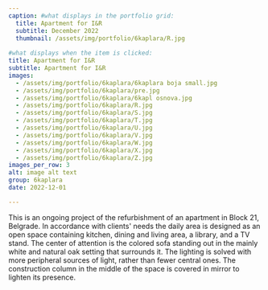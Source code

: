 ```yaml
---
caption: #what displays in the portfolio grid:
  title: Apartment for I&R
  subtitle: December 2022
  thumbnail: /assets/img/portfolio/6kaplara/R.jpg
  
#what displays when the item is clicked:
title: Apartment for I&R
subtitle: Apartment for I&R
images: 
  - /assets/img/portfolio/6kaplara/6kaplara boja small.jpg
  - /assets/img/portfolio/6kaplara/pre.jpg
  - /assets/img/portfolio/6kaplara/6kapl osnova.jpg
  - /assets/img/portfolio/6kaplara/R.jpg
  - /assets/img/portfolio/6kaplara/S.jpg
  - /assets/img/portfolio/6kaplara/T.jpg
  - /assets/img/portfolio/6kaplara/U.jpg
  - /assets/img/portfolio/6kaplara/V.jpg
  - /assets/img/portfolio/6kaplara/W.jpg
  - /assets/img/portfolio/6kaplara/X.jpg
  - /assets/img/portfolio/6kaplara/Z.jpg
images_per_row: 3
alt: image alt text
group: 6kaplara
date: 2022-12-01

---
```

This is an ongoing project of the refurbishment of an apartment in Block 21, Belgrade. In accordance with clients' needs the daily area is designed as an open space containing kitchen, dining and living area, a library, and a TV stand. The center of attention is the colored sofa standing out in the mainly white and natural oak setting that surrounds it. The lighting is solved with more peripheral sources of light, rather than fewer central ones. The construction column in the middle of the space is covered in mirror to lighten its presence.
